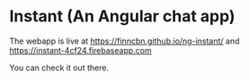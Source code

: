 # Instant (An Angular chat app)

The webapp is live at https://finncbn.github.io/ng-instant/ and https://instant-4cf24.firebaseapp.com 

You can check it out there.